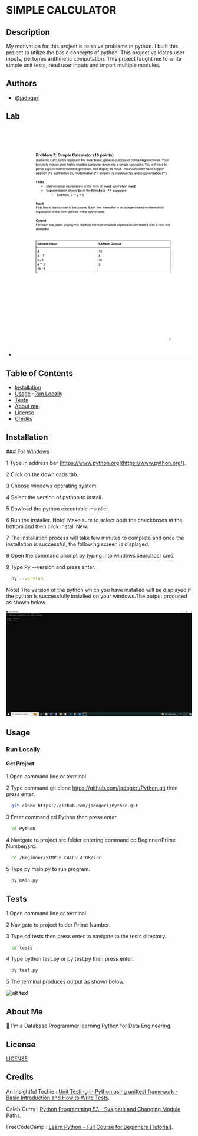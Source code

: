 # SIMPLE CALCULATOR

## Description

My motivation for this project is to solve problems in python. I built this project to utilize the basic concepts of python. This project validates user inputs, performs arithmetic computation. This project taught me to write simple unit tests, read user inputs and import multiple modules.



## Authors

- [@jadogeri](https://www.github.com/jadogeri)

## Lab

- ![Lab](assets/images/lab.png)  

## Table of Contents

- [Installation](#installation)
- [Usage](#usage)
    -[Run Locally](#run-locally)
- [Tests](#tests)
- [About me](#about-me)
- [License](#license)
- [Credits](#credits)

## Installation

[### For Windows](https://www.python.org/downloads/)

1 Type in address bar [https://www.python.org](https://www.python.org/).

2 Click on the downloads tab.

3 Choose windows operating system.

4 Select the version of python to install.

5 Dowload the python executable installer.

6 Run the installer. Note! Make sure to select both the checkboxes at the bottom and then click Install New.

7 The installation process will take few minutes to complete and once the installation is successful, the following screen is displayed.

8 Open the command prompt by typing into windows searchbar cmd.

9 Type Py --version and press enter.

```bash
  py --version
```


Note! The version of the python which you have installed will be displayed if the python is successfully installed on your windows.The output produced as shown below.

![alt text](assets/images/installed.png)

## Usage

### Run Locally

#### Get Project 
1 Open command line or terminal.

2 Type command git clone https://github.com/jadogeri/Python.git then press enter.

```bash
  git clone https://github.com/jadogeri/Python.git
```

3 Enter command cd Python then press enter.

```bash
  cd Python
```

4 Navigate to project src folder entering command cd Beginner/Prime Number/src.

```bash
  cd /Beginner/SIMPLE CALCULATOR/src
```

5 Type py main.py to run program.

```bash
  py main.py
```
## Tests

1 Open command line or terminal.

2 Navigate to project folder Prime Number.

3 Type cd tests then press enter to navigate to the tests directory.

```bash
  cd tests
```

4 Type python test.py or py test.py then press enter.

```bash
  py test.py
```

5 The terminal produces output as shown below.

![alt text](assets/images/tests.png)

## About Me  
🚀
I'm a Database Programmer learning Python for Data Engineering.


## License

[LICENSE](/LICENSE)

## Credits

An Insightful Techie : [Unit Testing in Python using unittest framework - Basic Introduction and How to Write Tests](https://www.youtube.com/watch?v=HKTyOUx9Wf4&t=363s).

Caleb Curry : [Python Programming 53 - Sys.path and Changing Module Paths](https://www.youtube.com/watch?v=5z5nALNandM).

FreeCodeCamp : [Learn Python - Full Course for Beginners [Tutorial]](https://www.youtube.com/watch?v=rfscVS0vtbw).



